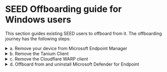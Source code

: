 # SEED Offboarding guide for Windows users

This section guides existing SEED users to offboard from it. The offboarding journey has the following steps:

<details>
<summary>a. Remove your  device from Microsoft Endpoint Manager</summary>

1. Click **Start** icon on the taskbar.
2. Go to  **Settings** > **Accounts** > **Access work or school**.
3. Click your account and select **Disconnect**.
</details>

<details>
<summary>b. Remove the Tanium Client</summary>

1. Click **Start** icon on the taskbar.
2. Go to **Settings** > **Apps**.
3. Search for **Tanium Client** and then select **Uninstall**

</details>

<details>
<summary>c. Remove the Cloudflare WARP client</summary><br>

1. Click **Start** icon on the taskbar.
2. Go to **Settings** > **Apps**.
3. Search for **Cloudflare WARP** and then select **Uninstall**.
</details>
<details>
<summary>d. Offboard from and uninstall Microsoft Defender for Endpoint</summary><br>
To remove Microsoft Defender for Endpoint from your device, first you need to offboard from it using the offboarding script.

Check if the script that you received earlier has not yet expired.

?>  The expiry date is indicated on the file name.

For example, *WindowsDefenderATPOffboardingScript_valid_until_2021-11-10.cmd*

If the script has already expired, choose one of the below options as appropriate:

- If you are a public officer, contact [SEED team](mailto:gcc2.0_support@tech.gov.sg) to get the offboarding script.

- If you are a vendor, contact your Defender administrator to [get the offboarding script](get-offboarding-scripts-for-microsoft-defender-atp).

Once you have the valid offboarding script, do the following to remove Microsoft Defender for Endpoint:
1. Save the offboarding script in your **Downloads** folder.
2. Go to **Start** and type **cmd**.
3. Right-click on **Command Prompt** and select **Run as administrator**.
4. If prompted, enter your Windows password.
5. Run the following commands:
  ```
  cd "%USERPROFILE%\Downloads\"

  .\name\_of\_offboarding\_script.cmd
  ```

</details>
